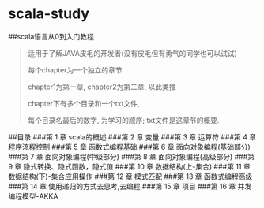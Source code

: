 # scala-study
##scala语言从0到入门教程
>适用于了解JAVA皮毛的开发者(没有皮毛但有勇气的同学也可以试试)
>
>每个chapter为一个独立的章节
>
>chapter1为第一章, chapter2为第二章, 以此类推
>
>chapter下有多个目录和一个txt文件,
>
>每个目录名最后的数字, 为学习的顺序;
>txt文件是这章节的概要.

##目录
###第 1 章 scala的概述
###第 2 章 变量
###第 3 章 运算符
###第 4 章 程序流程控制
###第 5 章 函数式编程基础
###第 6 章 面向对象编程(基础部分)
###第 7 章 面向对象编程(中级部分)
###第 8 章 面向对象编程(高级部分)
###第 9 章 隐式转换、隐式函数，隐式值
###第 10 章 数据结构(上-集合)
###第 11 章 数据结构(下)-集合应用操作
###第 12 章 模式匹配
###第 13 章 函数式编程高级
###第 14 章 使用递归的方式去思考,去编程
###第 15 章 项目
###第 16 章 并发编程模型-AKKA

